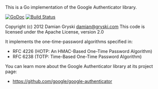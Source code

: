 This is a Go implementation of the Google Authenticator library.

[![GoDoc](https://godoc.org/github.com/dgryski/dgoogauth?status.svg)](https://godoc.org/github.com/dgryski/dgoogauth) [![Build Status](https://travis-ci.org/dgryski/dgoogauth.png)](https://travis-ci.org/dgryski/dgoogauth)

Copyright (c) 2012 Damian Gryski <damian@gryski.com>
This code is licensed under the Apache License, version 2.0

It implements the one-time-password algorithms specified in:

* RFC 4226 (HOTP: An HMAC-Based One-Time Password Algorithm)
* RFC 6238 (TOTP: Time-Based One-Time Password Algorithm)

You can learn more about the Google Authenticator library at its project page:

* https://github.com/google/google-authenticator

